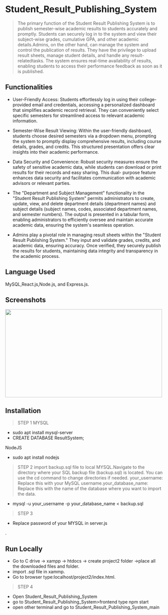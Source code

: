 # Student_Result_Publishing_System

>The primary function of the Student Result Publishing System is to publish semester-wise academic results to students accurately and promptly. Students can securely log in to the
system and view their subject-wise grades, cumulative GPA, and other academic details.Admins, on the other hand, can manage the system and control the publication of results. They have the privilege to upload result sheets, manage student details, and handle any result-relatedtasks. The system ensures real-time availability of results, enabling students to access their
performance feedback as soon as it is published.


## Functionalities

- User-Friendly Access: Students effortlessly log in using their college-provided email and credentials, accessing a personalized dashboard that simplifies academic record retrieval.
  They can    conveniently select specific semesters for streamlined access to relevant academic information.
  
- Semester-Wise Result Viewing: Within the user-friendly dashboard, students choose desired semesters via a dropdown menu, prompting the system to promptly display comprehensive results,
  including  course details, grades, and credits. This structured presentation offers clear insights into their academic performance.

- Data Security and Convenience: Robust security measures ensure the safety of sensitive academic data, while students can download or print results for their records and easy sharing.
  This dual- purpose feature enhances data security and facilitates communication with academic advisors or relevant parties.
  
- The "Department and Subject Management" functionality in the "Student Result Publishing System" permits administrators to create, update, view, and delete department details
  (department names)   and subject details (subject names, codes, associated department names, and semester numbers). The output is presented in a tabular form, enabling
  administrators to efficiently oversee and maintain accurate academic data, ensuring the system's seamless operation.

- Admins play a pivotal role in managing result sheets within the "Student Result Publishing System." They input and validate grades, credits, and academic data, ensuring accuracy.
  Once verified, they securely publish the results for students, maintaining data integrity and transparency in the academic process.
  
## Language Used

MySQL,React.js,Node.js, and Express.js. 


## Screenshots

<img src="https://user-images.githubusercontent.com/95367438/144710960-edca58cc-7ef4-4cd8-b6a8-0934b9de4c79.png" width="500" height="280">

## Installation
>STEP 1
MYSQL
- sudo apt install mysql-server
- CREATE DATABASE ResultSystem;
  
NodeJS
- sudo apt install nodejs
  
>STEP 2
  import backup.sql file to local MYSQL.Navigate to the directory where your SQL backup file (backup.sql) is located. You can use the cd command to change directories if needed.
  your_username: Replace this with your MySQL username.your_database_name: Replace this with the name of the database where you want to import the data.
- mysql -u your_username -p your_database_name < backup.sql

>STEP 3
- Replace password of your MYSQL in server.js


  


.

## Run Locally

- Go to C drive -> xampp -> htdocs -> create project2 folder ->place all the downloaded files and folder.  
- import .sql file in xammp.
- Go to browser type:localhost/project2/index.html.

>STEP 4
- Open Student_Result_Publishing_System
- go to Student_Result_Publishing_System>frontend type npm start
- open other terminal and go to Student_Result_Publishing_System_main
